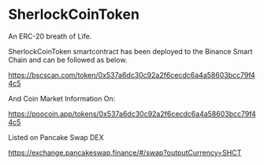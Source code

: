 # SherlockCoinToken
An ERC-20 breath of Life. 

SherlockCoinToken smartcontract has been deployed to the Binance Smart Chain and can be followed as below.

https://bscscan.com/token/0x537a6dc30c92a2f6cecdc6a4a58603bcc79f44c5

And Coin Market Information On:

https://poocoin.app/tokens/0x537a6dc30c92a2f6cecdc6a4a58603bcc79f44c5

Listed on Pancake Swap DEX

https://exchange.pancakeswap.finance/#/swap?outputCurrency=SHCT
